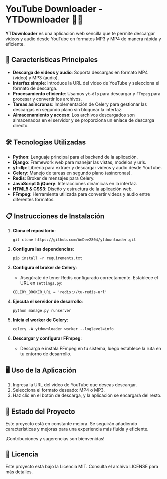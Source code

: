 # YouTube Downloader - YTDownloader 🎥🎶

**YTDownloader** es una aplicación web sencilla que te permite descargar videos y audio desde YouTube en formatos MP3 y MP4 de manera rápida y eficiente.

## 🚀 Características Principales

- **Descarga de videos y audio**: Soporta descargas en formato MP4 (video) y MP3 (audio).
- **Interfaz simple**: Introduce la URL del video de YouTube y selecciona el formato de descarga.
- **Procesamiento eficiente**: Usamos `yt-dlp` para descargar y `FFmpeg` para procesar y convertir los archivos.
- **Tareas asíncronas**: Implementación de Celery para gestionar las descargas en segundo plano sin bloquear la interfaz.
- **Almacenamiento y acceso**: Los archivos descargados son almacenados en el servidor y se proporciona un enlace de descarga directo.

## 🛠 Tecnologías Utilizadas

- **Python**: Lenguaje principal para el backend de la aplicación.
- **Django**: Framework web para manejar las vistas, modelos y urls.
- **yt-dlp**: Librería para extraer y descargar videos y audio desde YouTube.
- **Celery**: Manejo de tareas en segundo plano (asíncronas).
- **Redis**: Broker de mensajes para Celery.
- **JavaScript & jQuery**: Interacciones dinámicas en la interfaz.
- **HTML5 & CSS3**: Diseño y estructura de la aplicación web.
- **FFmpeg**: Herramienta utilizada para convertir videos y audio entre diferentes formatos.

## 📋 Instrucciones de Instalación

1. **Clona el repositorio**:
    ```
    git clone https://github.com/AnDev2804/ytdownloader.git
    ```

2. **Configura las dependencias**:
    ```
    pip install -r requirements.txt
    ```

3. **Configura el broker de Celery**:
    - Asegúrate de tener Redis configurado correctamente. Establece el URL en `settings.py`:
    ```
    CELERY_BROKER_URL = 'redis://tu-redis-url'
    ```

4. **Ejecuta el servidor de desarrollo**:
    ```
    python manage.py runserver
    ```

5. **Inicia el worker de Celery**:
    ```
    celery -A ytdownloader worker --loglevel=info
    ```

6. **Descargar y configurar FFmpeg**:
    - Descarga e instala FFmpeg en tu sistema, luego establece la ruta en tu entorno de desarrollo.

## 🖥 Uso de la Aplicación

1. Ingresa la URL del video de YouTube que deseas descargar.
2. Selecciona el formato deseado: MP4 o MP3.
3. Haz clic en el botón de descarga, y la aplicación se encargará del resto.

## 🚧 Estado del Proyecto

Este proyecto está en constante mejora. Se seguirán añadiendo características y mejoras para una experiencia más fluida y eficiente.

¡Contribuciones y sugerencias son bienvenidas!

## 📄 Licencia

Este proyecto está bajo la Licencia MIT. Consulta el archivo LICENSE para más detalles.
